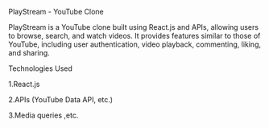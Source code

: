 PlayStream - YouTube Clone

PlayStream is a YouTube clone built using React.js and APIs, allowing users to browse, search, and watch videos. It provides features similar to those of YouTube, including user authentication, video playback, commenting, liking, and sharing.

Technologies Used

1.React.js

2.APIs (YouTube Data API, etc.)

3.Media queries ,etc.
